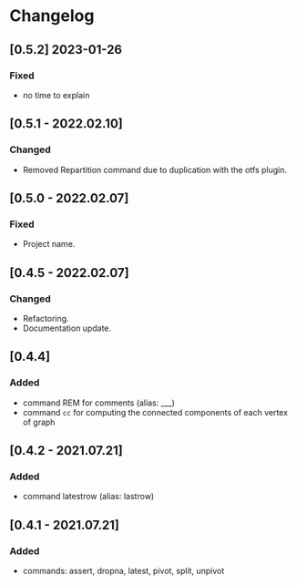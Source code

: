 # Changelog

## [0.5.2] 2023-01-26
### Fixed
- no time to explain

## [0.5.1 - 2022.02.10]
### Changed
- Removed Repartition command due to duplication with the otfs plugin.

## [0.5.0 - 2022.02.07]
### Fixed
- Project name.

## [0.4.5 - 2022.02.07]
### Changed
- Refactoring.
- Documentation update.

## [0.4.4]
### Added
- command REM for comments (alias: ___)
- command `cc` for computing the connected components of each vertex of graph

## [0.4.2 - 2021.07.21]
### Added
- command latestrow (alias: lastrow)

## [0.4.1 - 2021.07.21]
### Added
- commands: assert, dropna, latest, pivot, split, unpivot
